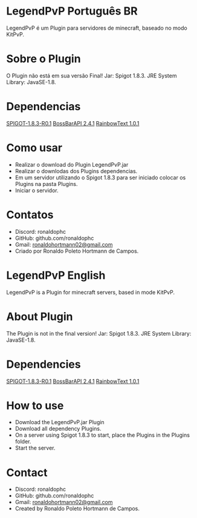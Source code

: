 # LegendPvP Português BR
LegendPvP é um Plugin para servidores de minecraft, baseado no modo KitPvP.

# Sobre o Plugin
O Plugin não está em sua versão Final!
Jar: Spigot 1.8.3.
JRE System Library: JavaSE-1.8.

# Dependencias
<a href=“(https://getbukkit.org/get/zId4E0jbd76ubLgiVP5aMfYoiJXFCYGf)“>SPIGOT-1.8.3-R0.1</a>
<a href=“(https://getbukkit.org/get/zId4E0jbd76ubLgiVP5aMfYoiJXFCYGf)“>BossBarAPI 2.4.1</a>
<a href=“(https://www.spigotmc.org/resources/rainbowtext-api.17709/)“>RainbowText 1.0.1</a>

# Como usar
- Realizar o download do Plugin LegendPvP.jar
- Realizar o downlodas dos Plugins dependencias.
- Em um servidor utilizando o Spigot 1.8.3 para ser iniciado colocar os Plugins na pasta Plugins.
- Iniciar o servidor.

# Contatos
- Discord: ronaldophc
- GitHub: github.com/ronaldophc
- Gmail: ronaldohortmann02@gmail.com
- Criado por Ronaldo Poleto Hortmann de Campos.

##

# LegendPvP English
LegendPvP is a Plugin for minecraft servers, based in mode KitPvP.

# About Plugin
The Plugin is not in the final version!
Jar: Spigot 1.8.3.
JRE System Library: JavaSE-1.8.

# Dependencies
<a href=“(https://getbukkit.org/get/zId4E0jbd76ubLgiVP5aMfYoiJXFCYGf)“>SPIGOT-1.8.3-R0.1</a>
<a href=“(https://getbukkit.org/get/zId4E0jbd76ubLgiVP5aMfYoiJXFCYGf)“>BossBarAPI 2.4.1</a>
<a href=“(https://www.spigotmc.org/resources/rainbowtext-api.17709/)“>RainbowText 1.0.1</a>

# How to use
- Download the LegendPvP.jar Plugin
- Download all dependency Plugins.
- On a server using Spigot 1.8.3 to start, place the Plugins in the Plugins folder.
- Start the server.

# Contact
- Discord: ronaldophc
- GitHub: github.com/ronaldophc
- Gmail: ronaldohortmann02@gmail.com
- Created by Ronaldo Poleto Hortmann de Campos.

